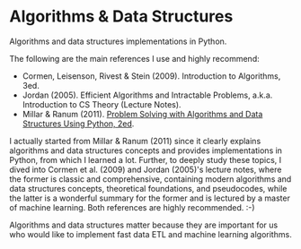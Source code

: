 # Algorithms & Data Structures

Algorithms and data structures implementations in Python. 

The following are the main references I use and highly recommend:

- Cormen, Leisenson, Rivest & Stein (2009). Introduction to Algorithms, 3ed.
- Jordan (2005). Efficient Algorithms and Intractable Problems, a.k.a. Introduction to CS Theory (Lecture Notes). 
- Millar & Ranum (2011). [Problem Solving with Algorithms and Data Structures Using Python, 2ed](http://interactivepython.org/runestone/static/pythonds/index.html).

I actually started from Millar & Ranum (2011) since it clearly explains algorithms and data structures concepts and provides implementations in Python, from which I learned a lot. Further, to deeply study these topics, I dived into Cormen et al. (2009) and Jordan (2005)'s lecture notes, where the former is classic and comprehensive, containing modern algorithms and data structures concepts, theoretical foundations, and pseudocodes, while the latter is a wonderful summary for the former and is lectured by a master of machine learning. Both references are highly recommended. :-)

Algorithms and data structures matter because they are important for us who would like to implement fast data ETL and machine learning algorithms.
